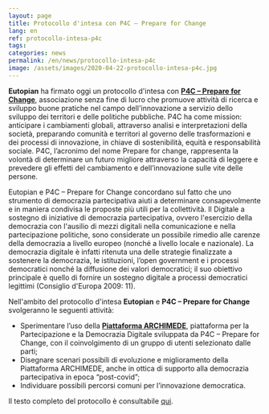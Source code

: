 ```yaml
---
layout: page
title: Protocollo d'intesa con P4C – Prepare for Change
lang: en
ref: protocollo-intesa-p4c
tags:
categories: news
permalink: /en/news/protocollo-intesa-p4c
image: /assets/images/2020-04-22-protocollo-intesa-p4c.jpg
---
```


**Eutopian** ha firmato oggi un protocollo d'intesa con [**P4C – Prepare for Change**](http://prepareforchange.it/), associazione senza fine di lucro che promuove attività di ricerca e sviluppo buone pratiche nel campo dell'innovazione a servizio dello sviluppo dei territori e delle politiche pubbliche. P4C ha come mission: anticipare i cambiamenti globali, attraverso analisi e interpretazioni della società, preparando comunità e territori al governo delle trasformazioni e dei processi di innovazione, in chiave di sostenibilità, equità e responsabilità sociale. P4C, l’acronimo del nome Prepare for change, rappresenta la volontà di determinare un futuro migliore attraverso la capacità di leggere e prevedere gli effetti del cambiamento e dell’innovazione sulle vite delle persone.

Eutopian e P4C – Prepare for Change concordano sul fatto che uno strumento di democrazia partecipativa aiuti a determinare consapevolmente e in maniera condivisa le proposte più utili per la collettività. Il Digitale a sostegno di iniziative di democrazia partecipativa, ovvero l'esercizio della democrazia con l'ausilio di mezzi digitali nella comunicazione e nella partecipazione politiche, sono considerate un possibile rimedio alle carenze della democrazia a livello europeo (nonché a livello locale e nazionale). La democrazia digitale è infatti ritenuta una delle strategie finalizzate a sostenere la democrazia, le istituzioni, l’open government e i processi democratici nonché la diffusione dei valori democratici; il suo obiettivo principale è quello di fornire un sostegno digitale a processi democratici legittimi (Consiglio d'Europa 2009: 11).

Nell'ambito del protocollo d'intesa **Eutopian** e **P4C – Prepare for Change** svolgeranno le seguenti attività:

* Sperimentare l’uso della [**Piattaforma ARCHIMEDE**](http://archimedesocial.it/), piattaforma per la Partecipazione e la Democrazia Digitale sviluppata da P4C – Prepare for Change, con il coinvolgimento di un gruppo di utenti selezionato dalle parti;
* Disegnare scenari possibili di evoluzione e miglioramento della Piattaforma ARCHIMEDE, anche in ottica di supporto alla democrazia partecipativa in epoca “post-covid”;
* Individuare possibili percorsi comuni per l’innovazione democratica.

Il testo completo del protocollo è consultabile [qui](/assets/docs/Eutopian_P4C_Protocollo_Intesa.pdf).
